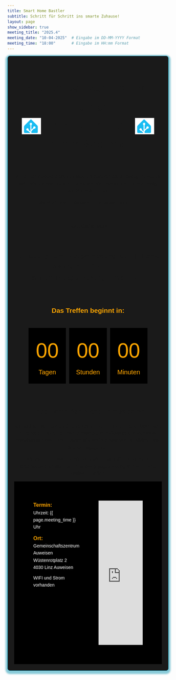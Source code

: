 ```yaml
---
title: Smart Home Bastler
subtitle: Schritt für Schritt ins smarte Zuhause!
layout: page
show_sidebar: true
meeting_title: "2025.4"
meeting_date: "10-04-2025"  # Eingabe im DD-MM-YYYY Format
meeting_time: "18:00"       # Eingabe im HH:mm Format
---
```

<div class="page-content">
<h1 style="text-align: center; line-height: 1.6; font-size: 2.6em;">
    Herzlich willkommen auf meiner<br>
    <span style="white-space: nowrap;">
        <img src="/img/logos/ha-logo.png" alt="Home Assistant Logo" style="width: 60px; height: auto; vertical-align: middle;"> 
        Home Assistant 
        <img src="/img/logos/ha-logo.png" alt="Home Assistant Logo" style="width: 60px; height: auto; vertical-align: middle;">
    </span>
    <br>
    Code Website
</h1>
<br>
<p style="text-align: center;">
    Auf dieser Website dreht sich alles um Code-Snippets, Codegeneratoren und Code-Vorlagen für die Einrichtung, die Erweiterung und das Design von Home Assistant.<br>
</p>
<p style="text-align: center;">
    Viel Spaß beim Schmökern, Testen und Designen.
</p>
<br>
<p style="text-align: center;">
    Beste Grüße, Maxx
</p>
<br>
<div style="margin: 20px 0;">
    <h2 style="text-align: center;">Einladung zum {{ page.meeting_title }} Home Assistant-Treffen in Linz<br>
    am <span id="meetingDay" style="margin: 0;"></span> um {{ page.meeting_time }} Uhr</h2>
</div>

<div id="countdown-container" style="text-align: center; padding: 20px;">
    <h2 id="countdown-title" style="color: orange; font-family: 'Keania One', sans-serif;">Das Treffen beginnt in:</h2>
    <div style="display: flex; justify-content: center; align-items: center; padding: 20px;" id="countdown-fields">
        <div id="days-container" style="flex: 1; background-color: black; padding: 20px; margin: 0 5px; text-align: center; color: orange; font-family: 'Keania One', sans-serif;">
            <div id="days" style="font-size: 64px;">00</div>
            <div style="font-size: 20px;">Tagen</div>
        </div>
        <div id="hours-container" style="flex: 1; background-color: black; padding: 20px; margin: 0 5px; text-align: center; color: orange; font-family: 'Keania One', sans-serif;">
            <div id="hours" style="font-size: 64px;">00</div>
            <div style="font-size: 20px;">Stunden</div>
        </div>
        <div id="minutes-container" style="flex: 1; background-color: black; padding: 20px; margin: 0 5px; text-align: center; color: orange; font-family: 'Keania One', sans-serif;">
            <div id="minutes" style="font-size: 64px;">00</div>
            <div style="font-size: 20px;">Minuten</div>
        </div>
    </div>
</div>


<h2 style="text-align: center;">Liebe Home Assistant-Enthusiasten,</h2>
<p style="text-align: center;">
    ich möchte mich herzlich für eure Teilnahme am letzten Treffen bedanken. Eure rege Beteiligung und die inspirierenden Gespräche haben dazu beigetragen, dass unsere Community weiter gewachsen ist. Vielen Dank für euer Engagement!
</p>
<p style="text-align: center;">
    Ich freue mich, euch bereits zum nächsten Treffen einzuladen.<br> 
    Bitte notiert euch den Termin für das {{ page.meeting_title }} – Home Assistant Treffen:
</p>
<div style="background-color: black; padding: 20px;">
    <div style="display: flex; padding: 20px; margin: 0;">
        <div style="flex: 1; color: white; padding: 20px; margin-right: 20px;">
            <h3 style="margin: 0; color: orange;">Termin:</h3>
            <p id="meetingDayDetails" style="margin: 0;"></p>
            <p style="margin: 0;">Uhrzeit: {{ page.meeting_time }} Uhr</p>            
            <h3 style="margin: 10px 0 0; color: orange;">Ort:</h3>
            <p style="margin: 0;">Gemeinschaftszentrum Auweisen</p>
            <p style="margin: 0;">Wüstenrotplatz 2</p>
            <p style="margin: 0;">4030 Linz Auweisen</p>            
            <p style="margin: 10px 0 0;">WIFI und Strom vorhanden</p>
        </div>
        <div style="flex: 2; padding: 20px;">
            <div class="mapouter">
                <div class="gmap_canvas">
                    <iframe class="gmap_iframe" frameborder="0" scrolling="no" marginheight="0" marginwidth="0" src="https://maps.google.com/maps?width=600&amp;height=450&amp;hl=en&amp;q=4030%20Linz%20Wüstenrotplatz%203&amp;t=h&amp;z=17&amp;ie=UTF8&amp;iwloc=B&amp;output=embed"></iframe>
                </div>
                <style>
                    .mapouter {
                        position: relative;
                        text-align: right;
                        width: 100%; /* Volle Breite */
                        height: 450px; /* Feste Höhe */
                    }
                    .gmap_canvas {
                        overflow: hidden;
                        background: none!important;
                        width: 100%; /* Volle Breite */
                        height: 450px; /* Feste Höhe */
                    }
                    .gmap_iframe {
                        width: 100%!important; /* Volle Breite */
                        height: 450px!important; /* Feste Höhe */
                    }
                </style>
            </div>
        </div>
    </div>
</div>
</div>
<style>
    .page-content {
        max-width: 100%;
        margin: auto;
        padding: 20px;
        background-color: #1a1a1a;
        font-family: Arial, sans-serif;
        line-height: 1.6;
        border: 1px solid #1598b3;
        border-radius: 8px;
        box-shadow: 0 4px 4px 6px #1598b380;
    }
</style>

<script>
    function updateMeetingDate() {
        // Parse the meeting date in DD-MM-YYYY format
        var dateParts = "{{ page.meeting_date }}".split("-");
        var meetingDate = new Date(dateParts[2], dateParts[1] - 1, dateParts[0]);

        // Format the date in German
        var options = { weekday: 'long', year: 'numeric', month: 'long', day: 'numeric' };
        var meetingDayFormatted = meetingDate.toLocaleDateString('de-DE', options);

        // Update meetingDay placeholders
        document.getElementById("meetingDay").innerHTML = meetingDayFormatted;
        var detailsElement = document.getElementById("meetingDayDetails");
        if (detailsElement) {
            detailsElement.innerHTML = meetingDayFormatted;
        }
    }

    function startCountdown() {
        // Parse the meeting date in DD-MM-YYYY format
        var dateParts = "{{ page.meeting_date }}".split("-");
        var timeParts = "{{ page.meeting_time }}".split(":");
        var meetingDate = new Date(dateParts[2], dateParts[1] - 1, dateParts[0], timeParts[0], timeParts[1]);
        var countDownDate = meetingDate.getTime();

        // Update the countdown every 1 second
        var x = setInterval(function () {
            var now = new Date().getTime();
            var distance = countDownDate - now;

            var days = Math.floor(distance / (1000 * 60 * 60 * 24));
            var hours = Math.floor((distance % (1000 * 60 * 60 * 24)) / (1000 * 60 * 60));
            var minutes = Math.floor((distance % (1000 * 60 * 60)) / (1000 * 60));

            // Update fields dynamically
            if (distance > 0) {
                document.getElementById("countdown-title").innerHTML = "Das Treffen beginnt in:";
                document.getElementById("days-container").style.display = days > 0 ? "block" : "none";
                document.getElementById("hours-container").style.display = hours > 0 ? "block" : "none";
                document.getElementById("minutes-container").style.display = minutes > 0 ? "block" : "none";

                document.getElementById("days").innerHTML = days;
                document.getElementById("hours").innerHTML = hours;
                document.getElementById("minutes").innerHTML = minutes;
            } else {
                clearInterval(x);
                document.getElementById("countdown-title").innerHTML = "Wir basteln bereits an unserem Home Assistant.<br>Stoße dazu und bastle mit!";
                document.getElementById("countdown-fields").style.display = "none";
            }
        }, 1000);
    }

    // Ensure scripts run after DOM is fully loaded
    document.addEventListener("DOMContentLoaded", function () {
        updateMeetingDate();
        startCountdown();
    });
</script>

<link rel="preconnect" href="https://fonts.googleapis.com">
<link rel="preconnect" href="https://fonts.gstatic.com" crossorigin>
<link href="https://fonts.googleapis.com/css2?family=Gugi&family=Keania+One&family=Roboto:ital,wght@0,100;0,300;0,400;0,500;0,700;0,900;1,100;1,300;1,400;1,500;1,700;1,900&display=swap" rel="stylesheet">
